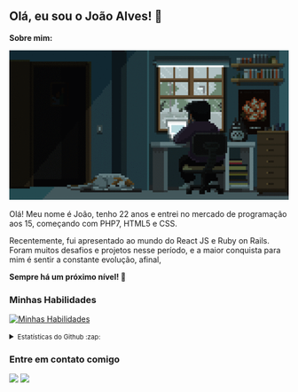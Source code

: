 ## Olá, eu sou o João Alves! 🤙

**Sobre mim:**

![studding](./.github/banner.gif)

<p>
  Olá! Meu nome é João, tenho 22 anos e entrei no mercado de programação aos 15, começando com PHP7, HTML5 e CSS.

  Recentemente, fui apresentado ao mundo do React JS e Ruby on Rails. Foram muitos desafios e projetos nesse período, e a maior conquista para mim é sentir a constante evolução, afinal, 

 **Sempre há um próximo nível! 🚀**
</p>

### Minhas Habilidades

[![Minhas Habilidades](https://skillicons.dev/icons?i=ts,js,ruby,nodejs,rails,prisma,graphql,react,nextjs,redux,tailwind,docker,git)](https://skillicons.dev)

<details>
  <summary><small>Estatísticas do Github :zap:</small></summary>
  <p align="center">
    <br/>
    <img 
       src="https://github-readme-streak-stats.herokuapp.com?user=joao0pedro0alves&theme=transparent&hide_border=true"
       height="100%" 
       width="auto"
    />
    <br/>
    <br/>
  <img height="100%" width="auto" src ="https://github-readme-stats.vercel.app/api?username=joao0pedro0alves&show_icons=true&count_private=true&hide_border=true&hide=issues,contribs&bg_color=00000000"> 
    <img height="100%" width="auto" src ="https://github-readme-stats.vercel.app/api/top-langs/?username=joao0pedro0alves&layout=compact&hide_border=true&bg_color=00000000&langs_count=6&hide=jupyter%20notebook,tex,css,php&exclude_repo=Pacman-AI">
  </p>
</details>

### Entre em contato comigo

<div>
  <a href = "mailto:contato@joao.alves1032003@gmail.com"><img src="https://img.shields.io/badge/Gmail-D14836?style=flat&logo=gmail&logoColor=white" target="_blank"></a>
  <a href="https://www.linkedin.com/in/jo%C3%A3o-pedro-alves-pereira-bb0052216/" target="_blank"><img src="https://img.shields.io/badge/-LinkedIn-%230077B5?style=flat&logo=linkedin&logoColor=white" target="_blank"></a>   
</div>
